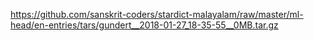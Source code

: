 https://github.com/sanskrit-coders/stardict-malayalam/raw/master/ml-head/en-entries/tars/gundert__2018-01-27_18-35-55__0MB.tar.gz
